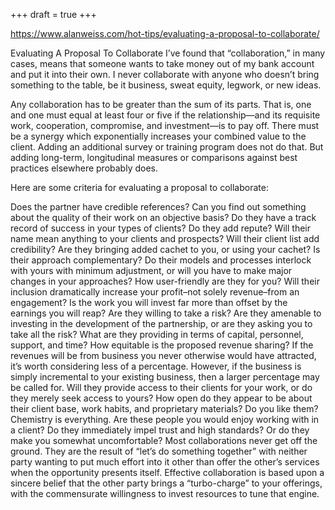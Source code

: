 +++
draft = true
+++

https://www.alanweiss.com/hot-tips/evaluating-a-proposal-to-collaborate/

Evaluating A Proposal To Collaborate
I’ve found that “collaboration,” in many cases, means that someone wants to take money out of my bank account and put it into their own. I never collaborate with anyone who doesn’t bring something to the table, be it business, sweat equity, legwork, or new ideas.

Any collaboration has to be greater than the sum of its parts. That is, one and one must equal at least four or five if the relationship—and its requisite work, cooperation, compromise, and investment—is to pay off. There must be a synergy which exponentially increases your combined value to the client. Adding an additional survey or training program does not do that. But adding long-term, longitudinal measures or comparisons against best practices elsewhere probably does.

Here are some criteria for evaluating a proposal to collaborate:

Does the partner have credible references? Can you find out something about the quality of their work on an objective basis? Do they have a track record of success in your types of clients?
Do they add repute? Will their name mean anything to your clients and prospects? Will their client list add credibility? Are they bringing added cachet to you, or using your cachet?
Is their approach complementary? Do their models and processes interlock with yours with minimum adjustment, or will you have to make major changes in your approaches? How user-friendly are they for you?
Will their inclusion dramatically increase your profit–not solely revenue–from an engagement? Is the work you will invest far more than offset by the earnings you will reap?
Are they willing to take a risk? Are they amenable to investing in the development of the partnership, or are they asking you to take all the risk? What are they providing in terms of capital, personnel, support, and time?
How equitable is the proposed revenue sharing? If the revenues will be from business you never otherwise would have attracted, it’s worth considering less of a percentage. However, if the business is simply incremental to your existing business, then a larger percentage may be called for.
Will they provide access to their clients for your work, or do they merely seek access to yours? How open do they appear to be about their client base, work habits, and proprietary materials?
Do you like them? Chemistry is everything. Are these people you would enjoy working with in a client? Do they immediately impel trust and high standards? Or do they make you somewhat uncomfortable?
Most collaborations never get off the ground. They are the result of “let’s do something together” with neither party wanting to put much effort into it other than offer the other’s services when the opportunity presents itself. Effective collaboration is based upon a sincere belief that the other party brings a “turbo-charge” to your offerings, with the commensurate willingness to invest resources to tune that engine.
